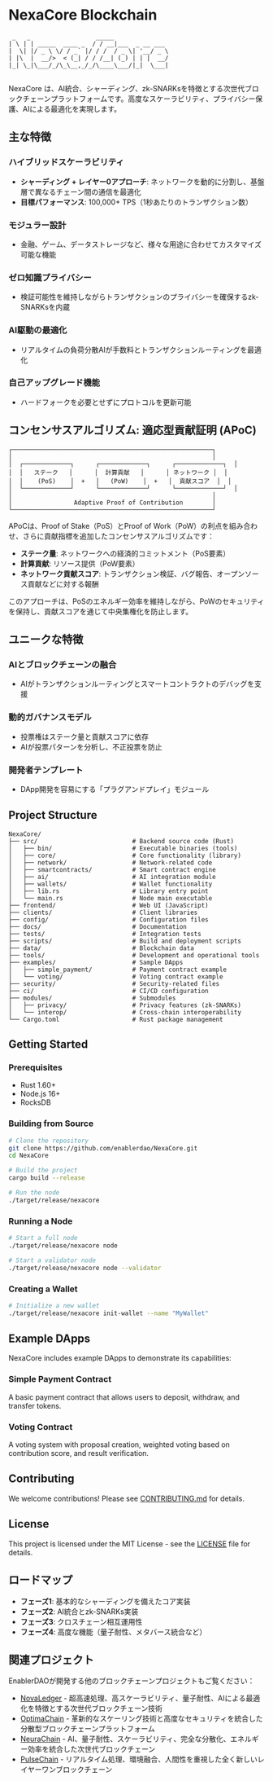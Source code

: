 # NexaCore Blockchain

```
 _   _                  _____               
| \ | | _____  ____ _  / / __|___  _ __ ___ 
|  \| |/ _ \ \/ / _` |/ / /  / _ \| '__/ _ \
| |\  |  __/>  < (_| / / /__| (_) | | |  __/
|_| \_|\___/_/\_\__,_/_/\____\___/|_|  \___|
                                            
```

NexaCore は、AI統合、シャーディング、zk-SNARKsを特徴とする次世代ブロックチェーンプラットフォームです。高度なスケーラビリティ、プライバシー保護、AIによる最適化を実現します。

## 主な特徴

### ハイブリッドスケーラビリティ
- **シャーディング + レイヤー0アプローチ**: ネットワークを動的に分割し、基盤層で異なるチェーン間の通信を最適化
- **目標パフォーマンス**: 100,000+ TPS（1秒あたりのトランザクション数）

### モジュラー設計
- 金融、ゲーム、データストレージなど、様々な用途に合わせてカスタマイズ可能な機能

### ゼロ知識プライバシー
- 検証可能性を維持しながらトランザクションのプライバシーを確保するzk-SNARKsを内蔵

### AI駆動の最適化
- リアルタイムの負荷分散AIが手数料とトランザクションルーティングを最適化

### 自己アップグレード機能
- ハードフォークを必要とせずにプロトコルを更新可能

## コンセンサスアルゴリズム: 適応型貢献証明 (APoC)

```
┌───────────────────────────────────────────────────────┐
│                                                       │
│  ┌─────────────┐      ┌─────────────┐      ┌─────────────┐  │
│  │   ステーク   │      │  計算貢献   │      │ ネットワーク │  │
│  │    (PoS)    │  +   │   (PoW)    │  +   │  貢献スコア  │  │
│  └─────────────┘      └─────────────┘      └─────────────┘  │
│                                                       │
│                 Adaptive Proof of Contribution        │
└───────────────────────────────────────────────────────┘
```

APoCは、Proof of Stake（PoS）とProof of Work（PoW）の利点を組み合わせ、さらに貢献指標を追加したコンセンサスアルゴリズムです：

- **ステーク量**: ネットワークへの経済的コミットメント（PoS要素）
- **計算貢献**: リソース提供（PoW要素）
- **ネットワーク貢献スコア**: トランザクション検証、バグ報告、オープンソース貢献などに対する報酬

このアプローチは、PoSのエネルギー効率を維持しながら、PoWのセキュリティを保持し、貢献スコアを通じて中央集権化を防止します。

## ユニークな特徴

### AIとブロックチェーンの融合
- AIがトランザクションルーティングとスマートコントラクトのデバッグを支援

### 動的ガバナンスモデル
- 投票権はステーク量と貢献スコアに依存
- AIが投票パターンを分析し、不正投票を防止

### 開発者テンプレート
- DApp開発を容易にする「プラグアンドプレイ」モジュール

## Project Structure

```
NexaCore/
├── src/                          # Backend source code (Rust)
│   ├── bin/                      # Executable binaries (tools)
│   ├── core/                     # Core functionality (library)
│   ├── network/                  # Network-related code
│   ├── smartcontracts/           # Smart contract engine
│   ├── ai/                       # AI integration module
│   ├── wallets/                  # Wallet functionality
│   ├── lib.rs                    # Library entry point
│   └── main.rs                   # Node main executable
├── frontend/                     # Web UI (JavaScript)
├── clients/                      # Client libraries
├── config/                       # Configuration files
├── docs/                         # Documentation
├── tests/                        # Integration tests
├── scripts/                      # Build and deployment scripts
├── data/                         # Blockchain data
├── tools/                        # Development and operational tools
├── examples/                     # Sample DApps
│   ├── simple_payment/           # Payment contract example
│   └── voting/                   # Voting contract example
├── security/                     # Security-related files
├── ci/                           # CI/CD configuration
├── modules/                      # Submodules
│   ├── privacy/                  # Privacy features (zk-SNARKs)
│   └── interop/                  # Cross-chain interoperability
└── Cargo.toml                    # Rust package management
```

## Getting Started

### Prerequisites

- Rust 1.60+
- Node.js 16+
- RocksDB

### Building from Source

```bash
# Clone the repository
git clone https://github.com/enablerdao/NexaCore.git
cd NexaCore

# Build the project
cargo build --release

# Run the node
./target/release/nexacore
```

### Running a Node

```bash
# Start a full node
./target/release/nexacore node

# Start a validator node
./target/release/nexacore node --validator
```

### Creating a Wallet

```bash
# Initialize a new wallet
./target/release/nexacore init-wallet --name "MyWallet"
```

## Example DApps

NexaCore includes example DApps to demonstrate its capabilities:

### Simple Payment Contract

A basic payment contract that allows users to deposit, withdraw, and transfer tokens.

### Voting Contract

A voting system with proposal creation, weighted voting based on contribution score, and result verification.

## Contributing

We welcome contributions! Please see [CONTRIBUTING.md](docs/CONTRIBUTING.md) for details.

## License

This project is licensed under the MIT License - see the [LICENSE](LICENSE) file for details.

## ロードマップ

- **フェーズ1**: 基本的なシャーディングを備えたコア実装
- **フェーズ2**: AI統合とzk-SNARKs実装
- **フェーズ3**: クロスチェーン相互運用性
- **フェーズ4**: 高度な機能（量子耐性、メタバース統合など）

## 関連プロジェクト

EnablerDAOが開発する他のブロックチェーンプロジェクトもご覧ください：

- [NovaLedger](https://github.com/enablerdao/NovaLedger) - 超高速処理、高スケーラビリティ、量子耐性、AIによる最適化を特徴とする次世代ブロックチェーン技術
- [OptimaChain](https://github.com/enablerdao/OptimaChain) - 革新的なスケーリング技術と高度なセキュリティを統合した分散型ブロックチェーンプラットフォーム
- [NeuraChain](https://github.com/enablerdao/NeuraChain) - AI、量子耐性、スケーラビリティ、完全な分散化、エネルギー効率を統合した次世代ブロックチェーン
- [PulseChain](https://github.com/enablerdao/PulseChain) - リアルタイム処理、環境融合、人間性を重視した全く新しいレイヤーワンブロックチェーン